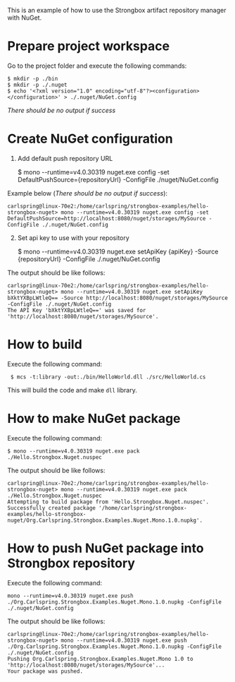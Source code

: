 This is an example of how to use the Strongbox artifact repository manager with NuGet.

# Prepare project workspace

Go to the project folder and execute the following commands:

    $ mkdir -p ./bin
    $ mkdir -p ./.nuget
    $ echo '<?xml version="1.0" encoding="utf-8"?><configuration></configuration>' > ./.nuget/NuGet.config

*There should be no output if success*

# Create NuGet configuration

1. Add default push repository URL

    $ mono --runtime=v4.0.30319 nuget.exe config -set DefaultPushSource={repositoryUrl} -ConfigFile ./nuget/NuGet.config

Example below (*There should be no output if success*):
    
    carlspring@linux-70e2:/home/carlspring/strongbox-examples/hello-strongbox-nuget> mono --runtime=v4.0.30319 nuget.exe config -set DefaultPushSource=http://localhost:8080/nuget/storages/MySource -ConfigFile ./.nuget/NuGet.config

2. Set api key to use with your repository

    $ mono --runtime=v4.0.30319 nuget.exe setApiKey {apiKey} -Source {repositoryUrl} -ConfigFile ./.nuget/NuGet.config

The output should be like follows:

    carlspring@linux-70e2:/home/carlspring/strongbox-examples/hello-strongbox-nuget> mono --runtime=v4.0.30319 nuget.exe setApiKey bXktYXBpLWtleQ== -Source http://localhost:8080/nuget/storages/MySource -ConfigFile ./.nuget/NuGet.config
    The API Key 'bXktYXBpLWtleQ==' was saved for 'http://localhost:8080/nuget/storages/MySource'.


# How to build

Execute the following command:

     $ mcs -t:library -out:./bin/HelloWorld.dll ./src/HelloWorld.cs

This will build the code and make `dll` library.

# How to make NuGet package

Execute the following command:

    $ mono --runtime=v4.0.30319 nuget.exe pack ./Hello.Strongbox.Nuget.nuspec
    
The output should be like follows:

    carlspring@linux-70e2:/home/carlspring/strongbox-examples/hello-strongbox-nuget> mono --runtime=v4.0.30319 nuget.exe pack ./Hello.Strongbox.Nuget.nuspec 
    Attempting to build package from 'Hello.Strongbox.Nuget.nuspec'.
    Successfully created package '/home/carlspring/strongbox-examples/hello-strongbox-nuget/Org.Carlspring.Strongbox.Examples.Nuget.Mono.1.0.nupkg'.

# How to push NuGet package into Strongbox repository

Execute the following command:
    
    mono --runtime=v4.0.30319 nuget.exe push ./Org.Carlspring.Strongbox.Examples.Nuget.Mono.1.0.nupkg -ConfigFile ./.nuget/NuGet.config

The output should be like follows:

    carlspring@linux-70e2:/home/carlspring/strongbox-examples/hello-strongbox-nuget> mono --runtime=v4.0.30319 nuget.exe push ./Org.Carlspring.Strongbox.Examples.Nuget.Mono.1.0.nupkg -ConfigFile ./.nuget/NuGet.config
    Pushing Org.Carlspring.Strongbox.Examples.Nuget.Mono 1.0 to 'http://localhost:8080/nuget/storages/MySource'...
    Your package was pushed.


